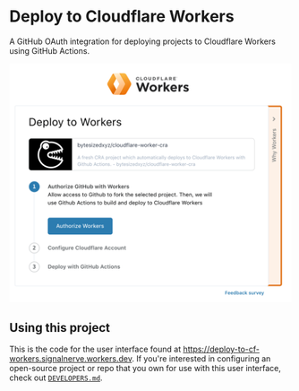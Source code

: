 # Deploy to Cloudflare Workers

A GitHub OAuth integration for deploying projects to Cloudflare Workers using GitHub Actions.

![Demo](./.github/demo.png)

## Using this project

This is the code for the user interface found at https://deploy-to-cf-workers.signalnerve.workers.dev. If you're interested in configuring an open-source project or repo that you own for use with this user interface, check out [`DEVELOPERS.md`](https://github.com/signalnerve/deploy-to-cf-workers/blob/master/DEVELOPERS.md).

